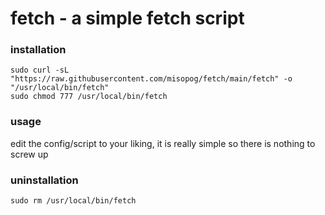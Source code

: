 # fetch - a simple fetch script

### installation 

```
sudo curl -sL "https://raw.githubusercontent.com/misopog/fetch/main/fetch" -o "/usr/local/bin/fetch"
sudo chmod 777 /usr/local/bin/fetch
```

### usage

edit the config/script to your liking, it is really simple so there is nothing to screw up

### uninstallation 

```
sudo rm /usr/local/bin/fetch
```
